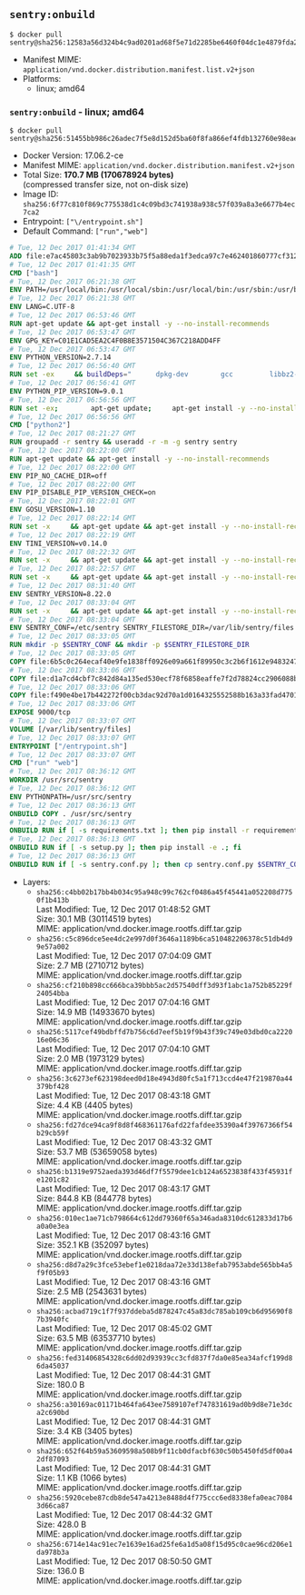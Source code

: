 ## `sentry:onbuild`

```console
$ docker pull sentry@sha256:12583a56d324b4c9ad0201ad68f5e71d2285be6460f04dc1e4879fda2ef868fb
```

-	Manifest MIME: `application/vnd.docker.distribution.manifest.list.v2+json`
-	Platforms:
	-	linux; amd64

### `sentry:onbuild` - linux; amd64

```console
$ docker pull sentry@sha256:51455bb986c26adec7f5e8d152d5ba60f8fa866ef4fdb132760e98eaeb0cd963
```

-	Docker Version: 17.06.2-ce
-	Manifest MIME: `application/vnd.docker.distribution.manifest.v2+json`
-	Total Size: **170.7 MB (170678924 bytes)**  
	(compressed transfer size, not on-disk size)
-	Image ID: `sha256:6f77c810f869c775538d1c4c09bd3c741938a938c57f039a8a3e6677b4ec7ca2`
-	Entrypoint: `["\/entrypoint.sh"]`
-	Default Command: `["run","web"]`

```dockerfile
# Tue, 12 Dec 2017 01:41:34 GMT
ADD file:e7ac45803c3ab9b7023933b75f5a88eda1f3edca97c7e462401860777cf312f7 in / 
# Tue, 12 Dec 2017 01:41:35 GMT
CMD ["bash"]
# Tue, 12 Dec 2017 06:21:38 GMT
ENV PATH=/usr/local/bin:/usr/local/sbin:/usr/local/bin:/usr/sbin:/usr/bin:/sbin:/bin
# Tue, 12 Dec 2017 06:21:38 GMT
ENV LANG=C.UTF-8
# Tue, 12 Dec 2017 06:53:46 GMT
RUN apt-get update && apt-get install -y --no-install-recommends 		ca-certificates 		libgdbm3 		libreadline6 		libsqlite3-0 		libssl1.0.0 	&& rm -rf /var/lib/apt/lists/*
# Tue, 12 Dec 2017 06:53:47 GMT
ENV GPG_KEY=C01E1CAD5EA2C4F0B8E3571504C367C218ADD4FF
# Tue, 12 Dec 2017 06:53:47 GMT
ENV PYTHON_VERSION=2.7.14
# Tue, 12 Dec 2017 06:56:40 GMT
RUN set -ex 	&& buildDeps=" 		dpkg-dev 		gcc 		libbz2-dev 		libc6-dev 		libdb-dev 		libgdbm-dev 		libncursesw5-dev 		libreadline-dev 		libsqlite3-dev 		libssl-dev 		make 		tcl-dev 		tk-dev 		wget 		xz-utils 		zlib1g-dev 		$(command -v gpg > /dev/null || echo 'gnupg dirmngr') 	" 	&& apt-get update && apt-get install -y $buildDeps --no-install-recommends && rm -rf /var/lib/apt/lists/* 		&& wget -O python.tar.xz "https://www.python.org/ftp/python/${PYTHON_VERSION%%[a-z]*}/Python-$PYTHON_VERSION.tar.xz" 	&& wget -O python.tar.xz.asc "https://www.python.org/ftp/python/${PYTHON_VERSION%%[a-z]*}/Python-$PYTHON_VERSION.tar.xz.asc" 	&& export GNUPGHOME="$(mktemp -d)" 	&& gpg --keyserver ha.pool.sks-keyservers.net --recv-keys "$GPG_KEY" 	&& gpg --batch --verify python.tar.xz.asc python.tar.xz 	&& rm -rf "$GNUPGHOME" python.tar.xz.asc 	&& mkdir -p /usr/src/python 	&& tar -xJC /usr/src/python --strip-components=1 -f python.tar.xz 	&& rm python.tar.xz 		&& cd /usr/src/python 	&& gnuArch="$(dpkg-architecture --query DEB_BUILD_GNU_TYPE)" 	&& ./configure 		--build="$gnuArch" 		--enable-shared 		--enable-unicode=ucs4 	&& make -j "$(nproc)" 	&& make install 	&& ldconfig 		&& apt-get purge -y --auto-remove $buildDeps 		&& find /usr/local -depth 		\( 			\( -type d -a \( -name test -o -name tests \) \) 			-o 			\( -type f -a \( -name '*.pyc' -o -name '*.pyo' \) \) 		\) -exec rm -rf '{}' + 	&& rm -rf /usr/src/python
# Tue, 12 Dec 2017 06:56:41 GMT
ENV PYTHON_PIP_VERSION=9.0.1
# Tue, 12 Dec 2017 06:56:56 GMT
RUN set -ex; 		apt-get update; 	apt-get install -y --no-install-recommends wget; 	rm -rf /var/lib/apt/lists/*; 		wget -O get-pip.py 'https://bootstrap.pypa.io/get-pip.py'; 		apt-get purge -y --auto-remove wget; 		python get-pip.py 		--disable-pip-version-check 		--no-cache-dir 		"pip==$PYTHON_PIP_VERSION" 	; 	pip --version; 		find /usr/local -depth 		\( 			\( -type d -a \( -name test -o -name tests \) \) 			-o 			\( -type f -a \( -name '*.pyc' -o -name '*.pyo' \) \) 		\) -exec rm -rf '{}' +; 	rm -f get-pip.py
# Tue, 12 Dec 2017 06:56:56 GMT
CMD ["python2"]
# Tue, 12 Dec 2017 08:21:27 GMT
RUN groupadd -r sentry && useradd -r -m -g sentry sentry
# Tue, 12 Dec 2017 08:22:00 GMT
RUN apt-get update && apt-get install -y --no-install-recommends         gcc         git         libffi-dev         libjpeg-dev         libpq-dev         libxml2-dev         libxslt-dev         libyaml-dev     && rm -rf /var/lib/apt/lists/*
# Tue, 12 Dec 2017 08:22:00 GMT
ENV PIP_NO_CACHE_DIR=off
# Tue, 12 Dec 2017 08:22:00 GMT
ENV PIP_DISABLE_PIP_VERSION_CHECK=on
# Tue, 12 Dec 2017 08:22:01 GMT
ENV GOSU_VERSION=1.10
# Tue, 12 Dec 2017 08:22:14 GMT
RUN set -x     && apt-get update && apt-get install -y --no-install-recommends wget && rm -rf /var/lib/apt/lists/*     && wget -O /usr/local/bin/gosu "https://github.com/tianon/gosu/releases/download/$GOSU_VERSION/gosu-$(dpkg --print-architecture)"     && wget -O /usr/local/bin/gosu.asc "https://github.com/tianon/gosu/releases/download/$GOSU_VERSION/gosu-$(dpkg --print-architecture).asc"     && export GNUPGHOME="$(mktemp -d)"     && gpg --keyserver ha.pool.sks-keyservers.net --recv-keys B42F6819007F00F88E364FD4036A9C25BF357DD4     && gpg --batch --verify /usr/local/bin/gosu.asc /usr/local/bin/gosu     && rm -r "$GNUPGHOME" /usr/local/bin/gosu.asc     && chmod +x /usr/local/bin/gosu     && gosu nobody true     && apt-get purge -y --auto-remove wget
# Tue, 12 Dec 2017 08:22:19 GMT
ENV TINI_VERSION=v0.14.0
# Tue, 12 Dec 2017 08:22:32 GMT
RUN set -x     && apt-get update && apt-get install -y --no-install-recommends wget && rm -rf /var/lib/apt/lists/*     && wget -O /usr/local/bin/tini "https://github.com/krallin/tini/releases/download/$TINI_VERSION/tini"     && wget -O /usr/local/bin/tini.asc "https://github.com/krallin/tini/releases/download/$TINI_VERSION/tini.asc"     && export GNUPGHOME="$(mktemp -d)"     && gpg --keyserver ha.pool.sks-keyservers.net --recv-keys 6380DC428747F6C393FEACA59A84159D7001A4E5     && gpg --batch --verify /usr/local/bin/tini.asc /usr/local/bin/tini     && rm -r "$GNUPGHOME" /usr/local/bin/tini.asc     && chmod +x /usr/local/bin/tini     && tini -h     && apt-get purge -y --auto-remove wget
# Tue, 12 Dec 2017 08:22:57 GMT
RUN set -x     && apt-get update && apt-get install -y --no-install-recommends make && rm -rf /var/lib/apt/lists/*     && pip install librabbitmq==1.6.1     && python -c 'import librabbitmq'     && apt-get purge -y --auto-remove make
# Tue, 12 Dec 2017 08:31:40 GMT
ENV SENTRY_VERSION=8.22.0
# Tue, 12 Dec 2017 08:33:04 GMT
RUN set -x     && apt-get update && apt-get install -y --no-install-recommends wget g++ && rm -rf /var/lib/apt/lists/*     && mkdir -p /usr/src/sentry     && wget -O /usr/src/sentry/sentry-${SENTRY_VERSION}-py27-none-any.whl "https://github.com/getsentry/sentry/releases/download/${SENTRY_VERSION}/sentry-${SENTRY_VERSION}-py27-none-any.whl"     && wget -O /usr/src/sentry/sentry-${SENTRY_VERSION}-py27-none-any.whl.asc "https://github.com/getsentry/sentry/releases/download/${SENTRY_VERSION}/sentry-${SENTRY_VERSION}-py27-none-any.whl.asc"     && wget -O /usr/src/sentry/sentry_plugins-${SENTRY_VERSION}-py2.py3-none-any.whl "https://github.com/getsentry/sentry/releases/download/${SENTRY_VERSION}/sentry_plugins-${SENTRY_VERSION}-py2.py3-none-any.whl"     && wget -O /usr/src/sentry/sentry_plugins-${SENTRY_VERSION}-py2.py3-none-any.whl.asc "https://github.com/getsentry/sentry/releases/download/${SENTRY_VERSION}/sentry_plugins-${SENTRY_VERSION}-py2.py3-none-any.whl.asc"     && export GNUPGHOME="$(mktemp -d)"     && gpg --keyserver ha.pool.sks-keyservers.net --recv-keys D8749766A66DD714236A932C3B2D400CE5BBCA60     && gpg --batch --verify /usr/src/sentry/sentry-${SENTRY_VERSION}-py27-none-any.whl.asc /usr/src/sentry/sentry-${SENTRY_VERSION}-py27-none-any.whl     && gpg --batch --verify /usr/src/sentry/sentry_plugins-${SENTRY_VERSION}-py2.py3-none-any.whl.asc /usr/src/sentry/sentry_plugins-${SENTRY_VERSION}-py2.py3-none-any.whl     && pip install         /usr/src/sentry/sentry-${SENTRY_VERSION}-py27-none-any.whl         /usr/src/sentry/sentry_plugins-${SENTRY_VERSION}-py2.py3-none-any.whl     && sentry --help     && sentry plugins list     && rm -r "$GNUPGHOME" /usr/src/sentry     && apt-get purge -y --auto-remove wget g++
# Tue, 12 Dec 2017 08:33:04 GMT
ENV SENTRY_CONF=/etc/sentry SENTRY_FILESTORE_DIR=/var/lib/sentry/files
# Tue, 12 Dec 2017 08:33:05 GMT
RUN mkdir -p $SENTRY_CONF && mkdir -p $SENTRY_FILESTORE_DIR
# Tue, 12 Dec 2017 08:33:05 GMT
COPY file:6b5c0c264ecaf40e9fe1838ff0926e09a661f89950c3c2b6f1612e948324733d in /etc/sentry/ 
# Tue, 12 Dec 2017 08:33:06 GMT
COPY file:d1a7cd4cbf7c842d84a135ed530ecf78f6858eaffe7f2d78824cc2906088bdd1 in /etc/sentry/ 
# Tue, 12 Dec 2017 08:33:06 GMT
COPY file:f490e4be17b442272f00cb3dac92d70a1d0164325552588b163a33fad4701f18 in /entrypoint.sh 
# Tue, 12 Dec 2017 08:33:06 GMT
EXPOSE 9000/tcp
# Tue, 12 Dec 2017 08:33:07 GMT
VOLUME [/var/lib/sentry/files]
# Tue, 12 Dec 2017 08:33:07 GMT
ENTRYPOINT ["/entrypoint.sh"]
# Tue, 12 Dec 2017 08:33:07 GMT
CMD ["run" "web"]
# Tue, 12 Dec 2017 08:36:12 GMT
WORKDIR /usr/src/sentry
# Tue, 12 Dec 2017 08:36:12 GMT
ENV PYTHONPATH=/usr/src/sentry
# Tue, 12 Dec 2017 08:36:13 GMT
ONBUILD COPY . /usr/src/sentry
# Tue, 12 Dec 2017 08:36:13 GMT
ONBUILD RUN if [ -s requirements.txt ]; then pip install -r requirements.txt; fi
# Tue, 12 Dec 2017 08:36:13 GMT
ONBUILD RUN if [ -s setup.py ]; then pip install -e .; fi
# Tue, 12 Dec 2017 08:36:13 GMT
ONBUILD RUN if [ -s sentry.conf.py ]; then cp sentry.conf.py $SENTRY_CONF/; fi 	&& if [ -s config.yml ]; then cp config.yml $SENTRY_CONF/; fi
```

-	Layers:
	-	`sha256:c4bb02b17bb4b034c95a948c99c762cf0486a45f45441a052208d7750f1b413b`  
		Last Modified: Tue, 12 Dec 2017 01:48:52 GMT  
		Size: 30.1 MB (30114519 bytes)  
		MIME: application/vnd.docker.image.rootfs.diff.tar.gzip
	-	`sha256:c5c896dce5ee4dc2e997d0f3646a1189b6ca510482206378c51db4d99e57a002`  
		Last Modified: Tue, 12 Dec 2017 07:04:09 GMT  
		Size: 2.7 MB (2710712 bytes)  
		MIME: application/vnd.docker.image.rootfs.diff.tar.gzip
	-	`sha256:cf210b898cc666bca39bbb5ac2d57540dff3d93f1abc1a752b85229f24054bba`  
		Last Modified: Tue, 12 Dec 2017 07:04:16 GMT  
		Size: 14.9 MB (14933670 bytes)  
		MIME: application/vnd.docker.image.rootfs.diff.tar.gzip
	-	`sha256:5117cef49bdbffd7b756c6d7eef5b19f9b43f39c749e03dbd0ca222016e06c36`  
		Last Modified: Tue, 12 Dec 2017 07:04:10 GMT  
		Size: 2.0 MB (1973129 bytes)  
		MIME: application/vnd.docker.image.rootfs.diff.tar.gzip
	-	`sha256:3c6273ef623198deed0d18e4943d80fc5a1f713ccd4e47f219870a44379bf428`  
		Last Modified: Tue, 12 Dec 2017 08:43:18 GMT  
		Size: 4.4 KB (4405 bytes)  
		MIME: application/vnd.docker.image.rootfs.diff.tar.gzip
	-	`sha256:fd27dce94ca9f8d8f468361176afd22fafdee35390a4f39767366f54b29cb59f`  
		Last Modified: Tue, 12 Dec 2017 08:43:32 GMT  
		Size: 53.7 MB (53659058 bytes)  
		MIME: application/vnd.docker.image.rootfs.diff.tar.gzip
	-	`sha256:b1319e9752aeda393d46df7f5579dee1cb124a6523838f433f45931fe1201c82`  
		Last Modified: Tue, 12 Dec 2017 08:43:17 GMT  
		Size: 844.8 KB (844778 bytes)  
		MIME: application/vnd.docker.image.rootfs.diff.tar.gzip
	-	`sha256:010ec1ae71cb798664c612dd79360f65a346ada8310dc612833d17b6a0a0e3ea`  
		Last Modified: Tue, 12 Dec 2017 08:43:16 GMT  
		Size: 352.1 KB (352097 bytes)  
		MIME: application/vnd.docker.image.rootfs.diff.tar.gzip
	-	`sha256:d8d7a29c3fce53ebef1e0218daa72e33d138efab7953abde565bb4a5f9f05b93`  
		Last Modified: Tue, 12 Dec 2017 08:43:16 GMT  
		Size: 2.5 MB (2543631 bytes)  
		MIME: application/vnd.docker.image.rootfs.diff.tar.gzip
	-	`sha256:acbad719c1f7f937ddeba5d878247c45a83dc785ab109cb6d95690f87b3940fc`  
		Last Modified: Tue, 12 Dec 2017 08:45:02 GMT  
		Size: 63.5 MB (63537710 bytes)  
		MIME: application/vnd.docker.image.rootfs.diff.tar.gzip
	-	`sha256:fed31406854328c6dd02d93939cc3cfd837f7da0e85ea34afcf199d86da45037`  
		Last Modified: Tue, 12 Dec 2017 08:44:31 GMT  
		Size: 180.0 B  
		MIME: application/vnd.docker.image.rootfs.diff.tar.gzip
	-	`sha256:a30169ac01171b464fa643ee7589107ef747831619ad0b9d8e71e3dca2c690bd`  
		Last Modified: Tue, 12 Dec 2017 08:44:31 GMT  
		Size: 3.4 KB (3405 bytes)  
		MIME: application/vnd.docker.image.rootfs.diff.tar.gzip
	-	`sha256:652f64b59a53609598a508b9f11cb0dfacbf630c50b5450fd5df00a42df87093`  
		Last Modified: Tue, 12 Dec 2017 08:44:31 GMT  
		Size: 1.1 KB (1066 bytes)  
		MIME: application/vnd.docker.image.rootfs.diff.tar.gzip
	-	`sha256:5920cebe87cdb8de547a4213e8488d4f775ccc6ed8338efa0eac70843d66ca87`  
		Last Modified: Tue, 12 Dec 2017 08:44:32 GMT  
		Size: 428.0 B  
		MIME: application/vnd.docker.image.rootfs.diff.tar.gzip
	-	`sha256:6714e14ac91ec7e1639e16ad25fe6a1d5a08f15d95c0cae96cd206e1da978b3a`  
		Last Modified: Tue, 12 Dec 2017 08:50:50 GMT  
		Size: 136.0 B  
		MIME: application/vnd.docker.image.rootfs.diff.tar.gzip
